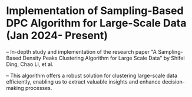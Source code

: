 <h1>Implementation of Sampling-Based DPC Algorithm for Large-Scale Data (Jan 2024- Present)</h1>

<p>– In-depth study and implementation of the research paper "A Sampling-Based Density Peaks Clustering Algorithm for Large Scale Data" by Shifei Ding, Chao Li, et al.</p>
<p>– This algorithm offers a robust solution for clustering large-scale data efficiently, enabling us to extract valuable insights and enhance decision-making processes.</p>
